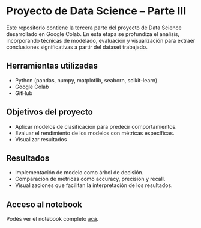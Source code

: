 # Proyecto de Data Science – Parte III
Este repositorio contiene la tercera parte del proyecto de Data Science desarrollado en Google Colab. En esta etapa se profundiza el análisis, incorporando técnicas de modelado, evaluación y visualización para extraer conclusiones significativas a partir del dataset trabajado.

## Herramientas utilizadas
- Python (pandas, numpy, matplotlib, seaborn, scikit-learn)
- Google Colab
- GitHub

## Objetivos del proyecto
- Aplicar modelos de clasificación para predecir comportamientos.
- Evaluar el rendimiento de los modelos con métricas específicas.
- Visualizar resultados

## Resultados
- Implementación de modelo como árbol de decisión.
- Comparación de métricas como accuracy, precision y recall.
- Visualizaciones que facilitan la interpretación de los resultados.

## Acceso al notebook
Podés ver el notebook completo [acá](https://github.com/YaniManetti/ProyectoDS_ParteI_Manetti/blob/main/ProyectoDS_ParteIII_Manetti.ipynb).
